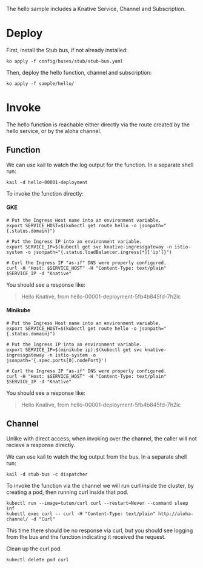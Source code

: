 The hello sample includes a Knative Service, Channel and Subscription.

# Deploy

First, install the Stub bus, if not already installed:

```
ko apply -f config/buses/stub/stub-bus.yaml
```

Then, deploy the hello function, channel and subscription:

```shell
ko apply -f sample/hello/
```

# Invoke

The hello function is reachable either directly via the route created by the hello service, or by the aloha channel.

## Function

We can use kail to watch the log output for the function. In a separate shell run:

```shell
kail -d hello-00001-deployment
```

To invoke the function directly:

#### GKE

```shell
# Put the Ingress Host name into an environment variable.
export SERVICE_HOST=$(kubectl get route hello -o jsonpath="{.status.domain}")

# Put the Ingress IP into an environment variable.
export SERVICE_IP=$(kubectl get svc knative-ingressgateway -n istio-system -o jsonpath="{.status.loadBalancer.ingress[*]['ip']}")

# Curl the Ingress IP "as-if" DNS were properly configured.
curl -H "Host: $SERVICE_HOST" -H "Content-Type: text/plain" $SERVICE_IP -d "Knative"
```

You should see a response like:

> Hello Knative, from hello-00001-deployment-5fb4b845fd-7h2lc

#### Minikube

```shell
# Put the Ingress Host name into an environment variable.
export SERVICE_HOST=$(kubectl get route hello -o jsonpath="{.status.domain}")

# Put the Ingress IP into an environment variable.
export SERVICE_IP=$(minikube ip):$(kubectl get svc knative-ingressgateway -n istio-system -o jsonpath='{.spec.ports[0].nodePort}')

# Curl the Ingress IP "as-if" DNS were properly configured.
curl -H "Host: $SERVICE_HOST" -H "Content-Type: text/plain" $SERVICE_IP -d "Knative"
```

You should see a response like:

> Hello Knative, from hello-00001-deployment-5fb4b845fd-7h2lc


## Channel

Unlike with direct access, when invoking over the channel, the caller will not recieve a response directly.

We can use kail to watch the log output from the bus. In a separate shell run:

```shell
kail -d stub-bus -c dispatcher
```

To invoke the function via the channel we will run curl inside the cluster, by
creating a pod, then running curl inside that pod.

```shell
kubectl run --image=tutum/curl curl --restart=Never --command sleep inf
kubectl exec curl -- curl -H "Content-Type: text/plain" http://aloha-channel/ -d "Curl"
```

This time there should be no response via curl, but you should see logging from
the bus and the function indicating it received the request.

Clean up the curl pod.

```shell
kubectl delete pod curl
```


